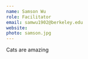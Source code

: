 ```yaml
---
name: Samson Wu
role: Facilitator
email: samwu1902@berkeley.edu
website:
photo: samson.jpg
---
```


Cats are amazing
